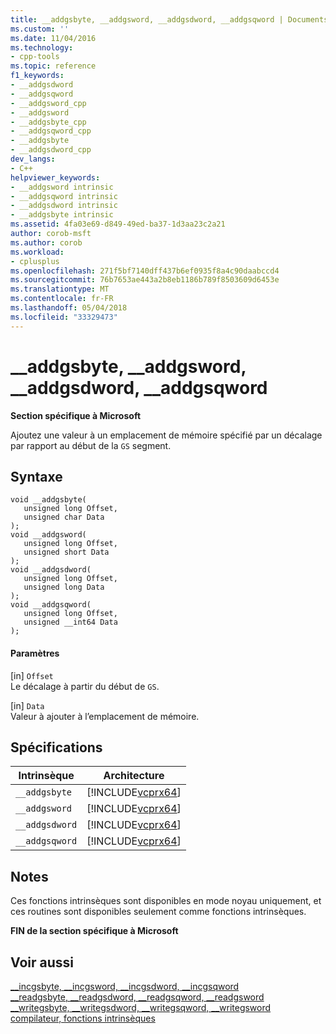 ```yaml
---
title: __addgsbyte, __addgsword, __addgsdword, __addgsqword | Documents Microsoft
ms.custom: ''
ms.date: 11/04/2016
ms.technology:
- cpp-tools
ms.topic: reference
f1_keywords:
- __addgsdword
- __addgsqword
- __addgsword_cpp
- __addgsword
- __addgsbyte_cpp
- __addgsqword_cpp
- __addgsbyte
- __addgsdword_cpp
dev_langs:
- C++
helpviewer_keywords:
- __addgsword intrinsic
- __addgsqword intrinsic
- __addgsdword intrinsic
- __addgsbyte intrinsic
ms.assetid: 4fa03e69-d849-49ed-ba37-1d3aa23c2a21
author: corob-msft
ms.author: corob
ms.workload:
- cplusplus
ms.openlocfilehash: 271f5bf7140dff437b6ef0935f8a4c90daabccd4
ms.sourcegitcommit: 76b7653ae443a2b8eb1186b789f8503609d6453e
ms.translationtype: MT
ms.contentlocale: fr-FR
ms.lasthandoff: 05/04/2018
ms.locfileid: "33329473"
---
```

# <a name="addgsbyte-addgsword-addgsdword-addgsqword"></a>__addgsbyte, __addgsword, __addgsdword, __addgsqword
**Section spécifique à Microsoft**  
  
 Ajoutez une valeur à un emplacement de mémoire spécifié par un décalage par rapport au début de la `GS` segment.  
  
## <a name="syntax"></a>Syntaxe  
  
```  
void __addgsbyte(   
   unsigned long Offset,   
   unsigned char Data   
);  
void __addgsword(   
   unsigned long Offset,   
   unsigned short Data   
);  
void __addgsdword(   
   unsigned long Offset,   
   unsigned long Data   
);  
void __addgsqword(   
   unsigned long Offset,   
   unsigned __int64 Data   
);  
```  
  
#### <a name="parameters"></a>Paramètres  
 [in] `Offset`  
 Le décalage à partir du début de `GS`.  
  
 [in] `Data`  
 Valeur à ajouter à l’emplacement de mémoire.  
  
## <a name="requirements"></a>Spécifications  
  
|Intrinsèque|Architecture|  
|---------------|------------------|  
|`__addgsbyte`|[!INCLUDE[vcprx64](../assembler/inline/includes/vcprx64_md.md)]|  
|`__addgsword`|[!INCLUDE[vcprx64](../assembler/inline/includes/vcprx64_md.md)]|  
|`__addgsdword`|[!INCLUDE[vcprx64](../assembler/inline/includes/vcprx64_md.md)]|  
|`__addgsqword`|[!INCLUDE[vcprx64](../assembler/inline/includes/vcprx64_md.md)]|  
  
## <a name="remarks"></a>Notes  
 Ces fonctions intrinsèques sont disponibles en mode noyau uniquement, et ces routines sont disponibles seulement comme fonctions intrinsèques.  
  
**FIN de la section spécifique à Microsoft**  
  
## <a name="see-also"></a>Voir aussi  
 [__incgsbyte, \__incgsword, \__incgsdword, \__incgsqword](../intrinsics/incgsbyte-incgsword-incgsdword-incgsqword.md)   
 [__readgsbyte, \__readgsdword, \__readgsqword, \__readgsword](../intrinsics/readgsbyte-readgsdword-readgsqword-readgsword.md)   
 [__writegsbyte, \__writegsdword, \__writegsqword, \__writegsword](../intrinsics/writegsbyte-writegsdword-writegsqword-writegsword.md)   
 [compilateur, fonctions intrinsèques](../intrinsics/compiler-intrinsics.md)